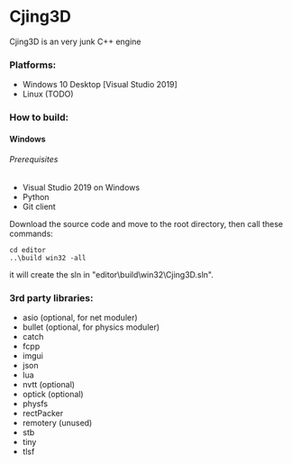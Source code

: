 # Cjing3D
Cjing3D is an very junk C++ engine
####

### Platforms:
- Windows 10 Desktop [Visual Studio 2019]  
- Linux (TODO)

### How to build: 
#### Windows
###### Prerequisites
* Visual Studio 2019 on Windows
* Python 
* Git client

Download the source code and move to the root directory, then call these commands:
```
cd editor
..\build win32 -all
```
it will create the sln in "editor\build\win32\Cjing3D.sln".  

### 3rd party libraries:
 * asio     (optional, for net moduler)
 * bullet   (optional, for physics moduler)
 * catch
 * fcpp
 * imgui
 * json
 * lua
 * nvtt     (optional)
 * optick   (optional)
 * physfs
 * rectPacker
 * remotery (unused)
 * stb
 * tiny
 * tlsf